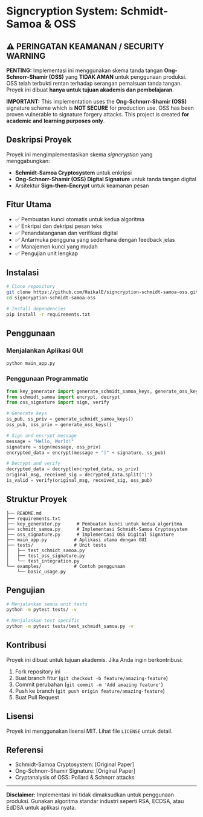 # Signcryption System: Schmidt-Samoa & OSS

## ⚠️ PERINGATAN KEAMANAN / SECURITY WARNING

**PENTING:** Implementasi ini menggunakan skema tanda tangan **Ong-Schnorr-Shamir (OSS)** yang **TIDAK AMAN** untuk penggunaan produksi. OSS telah terbukti rentan terhadap serangan pemalsuan tanda tangan. Proyek ini dibuat **hanya untuk tujuan akademis dan pembelajaran**.

**IMPORTANT:** This implementation uses the **Ong-Schnorr-Shamir (OSS)** signature scheme which is **NOT SECURE** for production use. OSS has been proven vulnerable to signature forgery attacks. This project is created **for academic and learning purposes only**.

## Deskripsi Proyek

Proyek ini mengimplementasikan skema *signcryption* yang menggabungkan:
- **Schmidt-Samoa Cryptosystem** untuk enkripsi
- **Ong-Schnorr-Shamir (OSS) Digital Signature** untuk tanda tangan digital
- Arsitektur **Sign-then-Encrypt** untuk keamanan pesan

## Fitur Utama

- ✅ Pembuatan kunci otomatis untuk kedua algoritma
- ✅ Enkripsi dan dekripsi pesan teks
- ✅ Penandatanganan dan verifikasi digital
- ✅ Antarmuka pengguna yang sederhana dengan feedback jelas
- ✅ Manajemen kunci yang mudah
- ✅ Pengujian unit lengkap

## Instalasi

```bash
# Clone repository
git clone https://github.com/HaikalE/signcryption-schmidt-samoa-oss.git
cd signcryption-schmidt-samoa-oss

# Install dependencies
pip install -r requirements.txt
```

## Penggunaan

### Menjalankan Aplikasi GUI

```bash
python main_app.py
```

### Penggunaan Programmatic

```python
from key_generator import generate_schmidt_samoa_keys, generate_oss_keys
from schmidt_samoa import encrypt, decrypt
from oss_signature import sign, verify

# Generate keys
ss_pub, ss_priv = generate_schmidt_samoa_keys()
oss_pub, oss_priv = generate_oss_keys()

# Sign and encrypt message
message = "Hello, World!"
signature = sign(message, oss_priv)
encrypted_data = encrypt(message + "|" + signature, ss_pub)

# Decrypt and verify
decrypted_data = decrypt(encrypted_data, ss_priv)
original_msg, received_sig = decrypted_data.split("|")
is_valid = verify(original_msg, received_sig, oss_pub)
```

## Struktur Proyek

```
├── README.md
├── requirements.txt
├── key_generator.py      # Pembuatan kunci untuk kedua algoritma
├── schmidt_samoa.py      # Implementasi Schmidt-Samoa Cryptosystem
├── oss_signature.py      # Implementasi OSS Digital Signature
├── main_app.py          # Aplikasi utama dengan GUI
├── tests/               # Unit tests
│   ├── test_schmidt_samoa.py
│   ├── test_oss_signature.py
│   └── test_integration.py
└── examples/            # Contoh penggunaan
    └── basic_usage.py
```

## Pengujian

```bash
# Menjalankan semua unit tests
python -m pytest tests/ -v

# Menjalankan test specific
python -m pytest tests/test_schmidt_samoa.py -v
```

## Kontribusi

Proyek ini dibuat untuk tujuan akademis. Jika Anda ingin berkontribusi:
1. Fork repository ini
2. Buat branch fitur (`git checkout -b feature/amazing-feature`)
3. Commit perubahan (`git commit -m 'Add amazing feature'`)
4. Push ke branch (`git push origin feature/amazing-feature`)
5. Buat Pull Request

## Lisensi

Proyek ini menggunakan lisensi MIT. Lihat file `LICENSE` untuk detail.

## Referensi

- Schmidt-Samoa Cryptosystem: [Original Paper]
- Ong-Schnorr-Shamir Signature: [Original Paper]
- Cryptanalysis of OSS: Pollard & Schnorr attacks

---

**Disclaimer:** Implementasi ini tidak dimaksudkan untuk penggunaan produksi. Gunakan algoritma standar industri seperti RSA, ECDSA, atau EdDSA untuk aplikasi nyata.